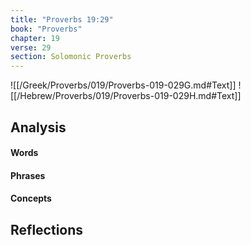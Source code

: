 ```yaml
---
title: "Proverbs 19:29"
book: "Proverbs"
chapter: 19
verse: 29
section: Solomonic Proverbs
---
```

![[/Greek/Proverbs/019/Proverbs-019-029G.md#Text]]
![[/Hebrew/Proverbs/019/Proverbs-019-029H.md#Text]]

## Analysis

#### Words

#### Phrases

#### Concepts

## Reflections
